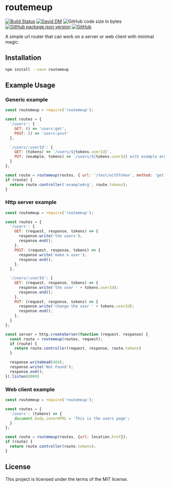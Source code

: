 # routemeup
[![Build Status](https://travis-ci.org/markwylde/routemeup.svg?branch=master)](https://travis-ci.org/markwylde/routemeup)
[![David DM](https://david-dm.org/markwylde/routemeup.svg)](https://david-dm.org/markwylde/routemeup)
![GitHub code size in bytes](https://img.shields.io/github/languages/code-size/markwylde/routemeup)
[![GitHub package.json version](https://img.shields.io/github/package-json/v/markwylde/routemeup)](https://github.com/markwylde/routemeup/releases)
[![GitHub](https://img.shields.io/github/license/markwylde/routemeup)](https://github.com/markwylde/routemeup/blob/master/LICENSE)

A simple url router that can work on a server or web client with minimal magic.

## Installation
```bash
npm install --save routemeup
```

## Example Usage
### Generic example
```javascript
const routemeup = require('routemeup');

const routes = {
  '/users': {
    GET: () => 'users:get',
    POST: () => 'users:post'
  },

  '/users/:userId': {
    GET: (tokens) => `/users/${tokens.userId}`,
    PUT: (example, tokens) => `/users/${tokens.userId} with example argument ${example}`,
  }
};

const route = routemeup(routes, { url: '/test/withToken', method: 'get' });
if (route) {
  return route.controller('exampleArg', route.tokens);
}
```

### Http server example
```javascript
const routemeup = require('routemeup');

const routes = {
  '/users': {
    GET: (request, response, tokens) => {
      response.write('the users');
      response.end();
    },
    POST: (request, response, tokens) => {
      response.write('make a user');
      response.end();
    },
  },

  '/users/:userId': {
    GET: (request, response, tokens) => {
      response.write('the user ' + tokens.userId);
      response.end();
    },
    PUT: (request, response, tokens) => {
      response.write('change the user ' + tokens.userId);
      response.end();
    },
  }
};

const server = http.createServer(function (request, response) {
  const route = routemeup(routes, request);
  if (route) {
    return route.controller(request, response, route.tokens)
  }

  response.writeHead(404);
  response.write('Not Found');
  response.end();
}).listen(8000)
```

### Web client example
```javascript
const routemeup = require('routemeup');

const routes = {
  '/users': (tokens) => {
    document.body.innerHTML = 'This is the users page';
  }
};

const route = routemeup(routes, {url: location.href});
if (route) {
  return route.controller(route.tokens);
}
```

## License
This project is licensed under the terms of the MIT license.
